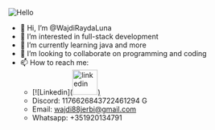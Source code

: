 ![Hello](https://miro.medium.com/v2/resize:fit:1358/1*X7Q84nkQN1DiFXC-rQLt9g.gif)
- 👋 Hi, I’m @WajdiRaydaLuna
- 👀 I’m interested in full-stack development
- 🌱 I’m currently learning java and more
- 💞️ I’m looking to collaborate on programming and coding
- 📫 How to reach me:
  * [![Linkedin]([<img width="50" height="50" src="https://img.icons8.com/bubbles/50/linkedin.png" alt="linkedin"/>)](https://www.linkedin.com/in/wajdi-jerbi-a9405011b/)
  * Discord: 1176626843722461294 G
  * Email: wajdi88jerbi@gmail.com
  * Whatsapp: +351920134791

<!---
WajdiRaydaLuna/WajdiRaydaLuna is a ✨ special ✨ repository because its `README.md` (this file) appears on your GitHub profile.
You can click the Preview link to take a look at your changes.
--->
